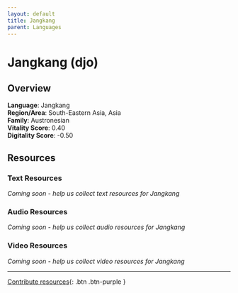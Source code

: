 ```yaml
---
layout: default
title: Jangkang
parent: Languages
---
```


# Jangkang (djo)

## Overview

**Language**: Jangkang  
**Region/Area**: South-Eastern Asia, Asia  
**Family**: Austronesian  
**Vitality Score**: 0.40  
**Digitality Score**: -0.50  

## Resources

### Text Resources
*Coming soon - help us collect text resources for Jangkang*

### Audio Resources
*Coming soon - help us collect audio resources for Jangkang*

### Video Resources
*Coming soon - help us collect video resources for Jangkang*

---

[Contribute resources](https://fairtrain.github.io/){: .btn .btn-purple }
